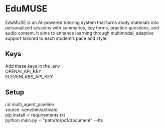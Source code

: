 # EduMUSE

EduMUSE is an AI-powered tutoring system that turns study materials into personalized sessions with summaries, key terms, practice questions, and audio content. It aims to enhance learning through multimodal, adaptive support tailored to each student’s pace and style.

## Keys

Add these keys in the .env  
OPENAI_API_KEY  
ELEVENLABS_API_KEY

## Setup

cd multi_agent_pipeline  
source .venv/bin/activate  
pip install -r requirements.txt  
python main.py -i "path/to/pdf/document" --tts
